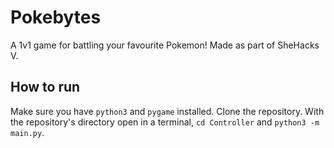 # Pokebytes
A 1v1 game for battling your favourite Pokemon! Made as part of SheHacks V.

## How to run
Make sure you have `python3` and `pygame` installed. Clone the repository. With the repository's directory open in a terminal, `cd Controller` and `python3 -m main.py`.
